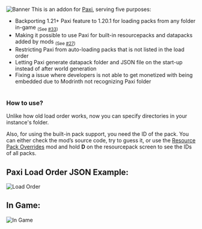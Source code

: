 ![Banner](https://cdn.modrinth.com/data/cached_images/2f9d941f468424ce186a9fe1f5d2a771046ef238.png)
This is an addon for [Paxi](https://modrinth.com/mod/paxi), serving five purposes:
- Backporting 1.21+ Paxi feature to 1.20.1 for loading packs from any folder in-game <sub>(See [#33](https://github.com/YUNG-GANG/Paxi/issues/33))</sub>
- Making it possible to use Paxi for built-in resourcepacks and datapacks added by mods <sub>(See [#27](https://github.com/YUNG-GANG/Paxi/issues/27))</sub>
- Restricting Paxi from auto-loading packs that is not listed in the load order
- Letting Paxi generate datapack folder and JSON file on the start-up instead of after world generation
- Fixing a issue where developers is not able to get monetized with being embedded due to Modrinth not recognizing Paxi folder

#

### How to use?  
Unlike how old load order works, now you can specify directories in your instance's folder.  

Also, for using the built-in pack support, you need the ID of the pack. You can either check the mod’s source code, try to guess it, or use the [Resource Pack Overrides](https://modrinth.com/mod/resource-pack-overrides) mod and hold **D** on the resourcepack screen to see the IDs of all packs.
## Paxi Load Order JSON Example:  
![Load Order](https://cdn.modrinth.com/data/cached_images/72011dd3b154f817cc47ece45de87295338e6365.png)
## In Game:    
![In Game](https://cdn.modrinth.com/data/cached_images/e5fc65d19f82bcab34e0663832a9fcab3ecbc967.png)
